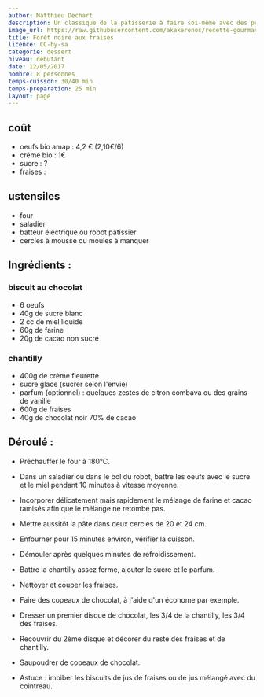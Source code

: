 ```yaml
---
author: Matthieu Dechart
description: Un classique de la patisserie à faire soi-même avec des produits locaux.
image_url: https://raw.githubusercontent.com/akakeronos/recette-gourmandignes/master/images/fraisier.jpg
title: Forêt noire aux fraises
licence: CC-by-sa
categorie: dessert
niveau: débutant
date: 12/05/2017
nombre: 8 personnes
temps-cuisson: 30/40 min
temps-preparation: 25 min
layout: page
---
```


## coût
* oeufs bio amap : 4,2 € (2,10€/6)
* crême bio : 1€
* sucre : ?
* fraises :

## ustensiles
* four
* saladier
* batteur électrique ou robot pâtissier
* cercles à mousse ou moules à manquer

## Ingrédients  :

### biscuit au chocolat
* 6 oeufs
* 40g de sucre blanc
* 2 cc de miel liquide
* 60g de farine
* 20g de cacao non sucré  

### chantilly  
* 400g de crème fleurette
* sucre glace (sucrer selon l'envie)
* parfum (optionnel) : quelques zestes de citron combava ou des grains de vanille
* 600g de fraises
* 40g de chocolat noir 70% de cacao


## Déroulé :

* Préchauffer le four à 180°C.  
* Dans un saladier ou dans le bol du robot, battre les oeufs avec le sucre et le miel pendant 10 minutes à vitesse moyenne.  
* Incorporer délicatement mais rapidement le mélange de farine et cacao tamisés afin que le mélange ne retombe pas.  
* Mettre aussitôt la pâte dans deux cercles de 20 et 24 cm.  
* Enfourner pour 15 minutes environ, vérifier la cuisson.  
* Démouler après quelques minutes de refroidissement.  
* Battre la chantilly assez ferme, ajouter le sucre et le parfum.  
* Nettoyer et couper les fraises.  
* Faire des copeaux de chocolat, à l'aide d'un économe par exemple.  
* Dresser un premier disque de chocolat, les 3/4 de la chantilly, les 3/4 des fraises.  
* Recouvrir du 2ème disque et décorer du reste des fraises et de chantilly.  
* Saupoudrer de copeaux de chocolat.  

* Astuce : imbiber les biscuits de jus de fraises ou de jus mélangé avec du cointreau.
